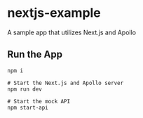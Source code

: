 # nextjs-example
A sample app that utilizes Next.js and Apollo

## Run the App
```
npm i

# Start the Next.js and Apollo server
npm run dev 

# Start the mock API
npm start-api
```